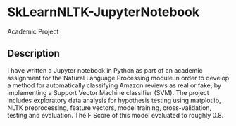 # SkLearnNLTK-JupyterNotebook

Academic Project

## Description

I have written a Jupyter notebook in Python as part of an academic assignment for the Natural Language Processing module in order to develop a method for automatically classifying Amazon reviews as real or fake, by implementing a Support Vector Machine classifier (SVM). The project includes exploratory data analysis for hypothesis testing using matplotlib, NLTK preprocessing, feature vectors, model training, cross-validation, testing and evaluation. The F Score of this model evaluated to roughly 0.8.
